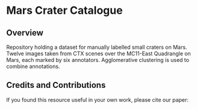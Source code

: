 # Mars Crater Catalogue

## Overview

Repository holding a dataset for manually labelled small craters on Mars. Twelve images taken from CTX scenes over the MC11-East Quadrangle on Mars, each marked by six annotators. Agglomerative clustering is used to combine annotations.


## Credits and Contributions

If you found this resource useful in your own work, please cite our paper: <DOI to be added>
